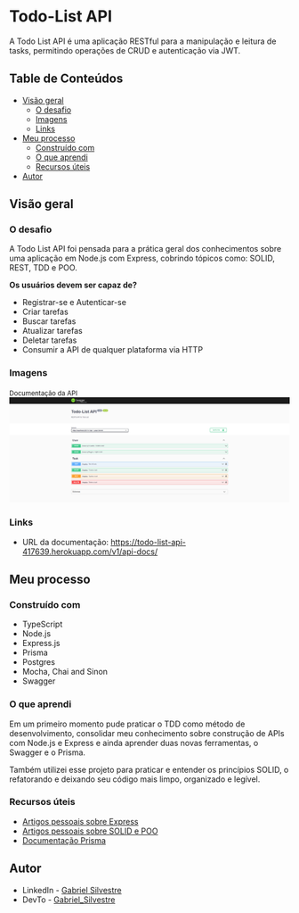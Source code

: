 # Todo-List API
A Todo List API é uma aplicação RESTful para a manipulação e leitura de tasks, permitindo operações de CRUD e autenticação via JWT.

## Table de Conteúdos

- [Visão geral](#visão-geral)
  - [O desafio](#o-desafio)
  - [Imagens](#imagens)
  - [Links](#links)
- [Meu processo](#meu-processo)
  - [Construído com](#construído-com)
  - [O que aprendi](#o-que-aprendi)
  - [Recursos úteis](#recursos-úteis)
- [Autor](#autor)


## Visão geral

### O desafio

A Todo List API foi pensada para a prática geral dos conhecimentos sobre uma aplicação em Node.js com Express, cobrindo tópicos como: SOLID, REST, TDD e POO.

__Os usuários devem ser capaz de?__
- Registrar-se e Autenticar-se
- Criar tarefas
- Buscar tarefas
- Atualizar tarefas
- Deletar tarefas
- Consumir a API de qualquer plataforma via HTTP


### Imagens

<small>Documentação da API</small>
![](./assets//todo-list-api-docs.png)

### Links

- URL da documentação: https://todo-list-api-417639.herokuapp.com/v1/api-docs/


## Meu processo

### Construído com

- TypeScript
- Node.js
- Express.js
- Prisma
- Postgres
- Mocha, Chai and Sinon
- Swagger

### O que aprendi

Em um primeiro momento pude praticar o TDD como método de desenvolvimento, consolidar meu conhecimento sobre construção de APIs com Node.js e Express e ainda aprender duas novas ferramentas, o Swagger e o Prisma.

Também utilizei esse projeto para praticar e entender os princípios SOLID, o refatorando e deixando seu código mais limpo, organizado e legível.


### Recursos úteis

- [Artigos pessoais sobre Express](https://dev.to/gabrielhsilvestre/series/17270)
- [Artigos pessoais sobre SOLID e POO](https://dev.to/gabrielhsilvestre/series/18165)
- [Documentação Prisma](https://www.prisma.io/docs/)

## Autor

- LinkedIn - [Gabriel Silvestre](https://www.linkedin.com/in/gabrielh-silvestre/)
- DevTo - [Gabriel_Silvestre](https://dev.to/gabrielhsilvestre)